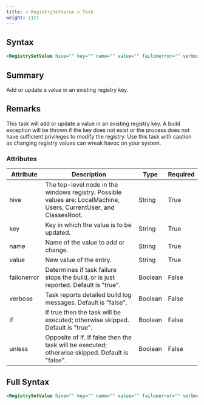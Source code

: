 ```yaml
---
title: < RegistrySetValue > Task
weight: 1121
---
```

## Syntax
```xml
<RegistrySetValue hive="" key="" name="" value="" failonerror="" verbose="" if="" unless="" />
```
## Summary ##
Add or update a value in an existing registry key.

## Remarks ##
This task will add or update a value in an existing registry key.
A build exception will be thrown if the key does not exist or the process
does not have sufficient privileges to modify the registry.  Use this
task with caution as changing registry values can wreak havoc on your
system.




### Attributes
| Attribute | Description | Type | Required |
| --------- | ----------- | ---- | -------- |
| hive | The top-level node in the windows registry. Possible values are: LocalMachine, Users, CurrentUser, and ClassesRoot. | String | True |
| key | Key in which the value is to be updated. | String | True |
| name | Name of the value to add or change. | String | True |
| value | New value of the entry. | String | True |
| failonerror | Determines if task failure stops the build, or is just reported. Default is &quot;true&quot;. | Boolean | False |
| verbose | Task reports detailed build log messages.  Default is &quot;false&quot;. | Boolean | False |
| if | If true then the task will be executed; otherwise skipped. Default is &quot;true&quot;. | Boolean | False |
| unless | Opposite of if.  If false then the task will be executed; otherwise skipped. Default is &quot;false&quot;. | Boolean | False |

## Full Syntax
```xml
<RegistrySetValue hive="" key="" name="" value="" failonerror="" verbose="" if="" unless="" />
```
